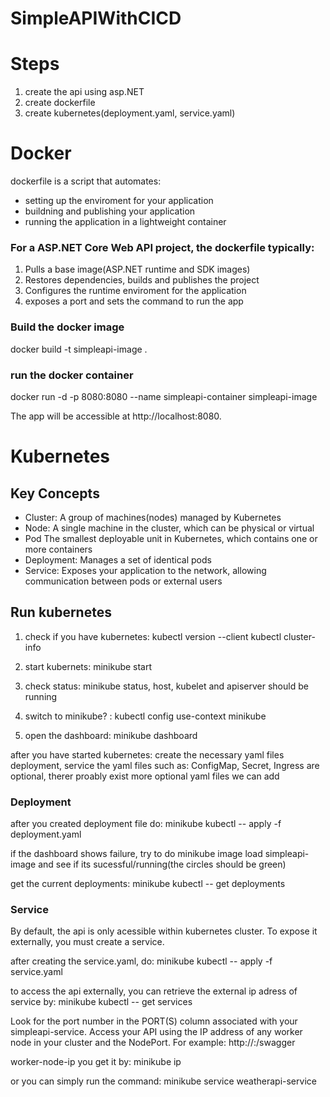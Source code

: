 ﻿# SimpleAPIWithCICD
# Steps
1. create the api using asp.NET
2. create dockerfile
3. create kubernetes(deployment.yaml, service.yaml)

# Docker 
dockerfile is a script that automates:
- setting up the enviroment for your application
- buildning and publishing your application 
- running the application in a lightweight container

### For a ASP.NET Core Web API project, the dockerfile typically: 
1. Pulls a base image(ASP.NET runtime and SDK images)
2. Restores dependencies, builds and publishes the project
3. Configures the runtime enviroment for the application
4. exposes a port and sets the command to run the app

### Build the docker image
docker build -t simpleapi-image .

### run the docker container
docker run -d -p 8080:8080 --name simpleapi-container simpleapi-image

The app will be accessible at http://localhost:8080.

# Kubernetes
## Key Concepts
- Cluster: A group of machines(nodes) managed by Kubernetes
- Node: A single machine in the cluster, which can be physical or virtual
- Pod The smallest deployable unit in Kubernetes, which contains one or more containers
- Deployment: Manages a set of identical pods
- Service: Exposes your application to the network, allowing communication between pods or external users


## Run kubernetes
1. check if you have kubernetes: 
	kubectl version --client
	kubectl cluster-info

2. start kubernets: minikube start
3. check status: minikube status, host, kubelet and apiserver should be running
4. switch to minikube? : kubectl config use-context minikube
5. open the dashboard: minikube dashboard

after you have started kubernetes:
create the necessary yaml files deployment, service
the yaml files such as: ConfigMap, Secret, Ingress are optional, therer proably exist more optional yaml files we can add  

### Deployment
after you created deployment file do: 
minikube kubectl -- apply -f deployment.yaml

if the dashboard shows failure, try to do minikube image load simpleapi-image and see if its sucessful/running(the circles should be green)

get the current deployments: minikube kubectl -- get deployments

### Service
By default, the api is only acessible within kubernetes cluster. To expose it externally, you must create a service. 

after creating the service.yaml, do: 
minikube kubectl -- apply -f service.yaml

to access the api externally, you can retrieve the external ip adress of service by: 
minikube kubectl -- get services 

Look for the port number in the PORT(S) column associated with your simpleapi-service. 
Access your API using the IP address of any worker node in your cluster and the NodePort. For example: http://<worker-node-ip>:<node-port>/swagger

worker-node-ip you get it by: minikube ip

or you can simply run the command: 
minikube service weatherapi-service



